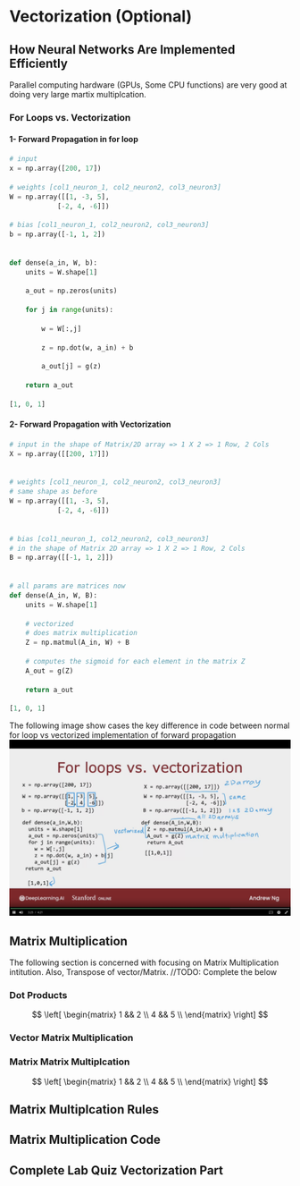 # Vectorization (Optional)


## How Neural Networks Are Implemented Efficiently

Parallel computing hardware (GPUs, Some CPU functions) are very good at doing very large martix multiplcation.



### For Loops vs. Vectorization


#### 1- Forward Propagation in for loop

```python
# input
x = np.array([200, 17])

# weights [col1_neuron_1, col2_neuron2, col3_neuron3]
W = np.array([[1, -3, 5],
            [-2, 4, -6]])

# bias [col1_neuron_1, col2_neuron2, col3_neuron3]
b = np.array([-1, 1, 2])


def dense(a_in, W, b):
    units = W.shape[1]

    a_out = np.zeros(units)

    for j in range(units):

        w = W[:,j]

        z = np.dot(w, a_in) + b

        a_out[j] = g(z)

    return a_out

[1, 0, 1]
```



#### 2- Forward Propagation with Vectorization

```python
# input in the shape of Matrix/2D array => 1 X 2 => 1 Row, 2 Cols
X = np.array([[200, 17]])


# weights [col1_neuron_1, col2_neuron2, col3_neuron3]
# same shape as before
W = np.array([[1, -3, 5],
            [-2, 4, -6]])


# bias [col1_neuron_1, col2_neuron2, col3_neuron3]
# in the shape of Matrix 2D array => 1 X 2 => 1 Row, 2 Cols
B = np.array([[-1, 1, 2]])


# all params are matrices now
def dense(A_in, W, B):
    units = W.shape[1]

    # vectorized
    # does matrix multiplication
    Z = np.matmul(A_in, W) + B

    # computes the sigmoid for each element in the matrix Z
    A_out = g(Z)

    return a_out

[1, 0, 1]
```

The following image show cases the key difference in code between normal for loop vs vectorized implementation of forward propagation
![image of for loop vs vectorization](images/For-vs-Vectorization.png)





## Matrix Multiplication

The following section is concerned with focusing on Matrix Multiplication intitution. Also, Transpose of vector/Matrix.
//TODO: Complete the below

### Dot Products



$$
\left[
\begin{matrix}
    1 && 2 \\
    4 && 5 \\
\end{matrix}
\right]
$$



### Vector Matrix Multiplication



### Matrix Matrix Multiplcation




$$
\left[
\begin{matrix}
    1 && 2 \\
    4 && 5 \\
\end{matrix}
\right]
$$




## Matrix Multiplcation Rules





## Matrix Multiplication Code





## Complete Lab Quiz Vectorization Part

